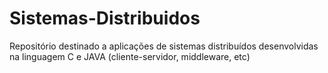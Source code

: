 # Sistemas-Distribuidos
Repositório destinado a aplicações de sistemas distribuídos desenvolvidas na linguagem C e JAVA (cliente-servidor, middleware, etc)
